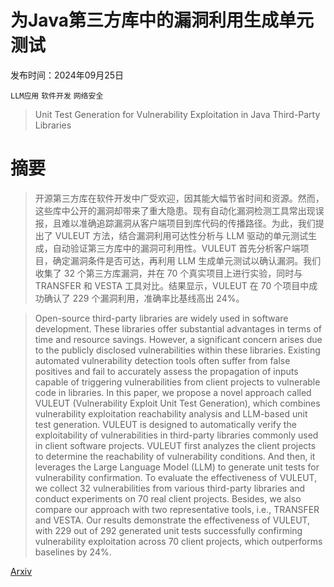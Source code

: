 # 为Java第三方库中的漏洞利用生成单元测试

发布时间：2024年09月25日

`LLM应用` `软件开发` `网络安全`

> Unit Test Generation for Vulnerability Exploitation in Java Third-Party Libraries

# 摘要

> 开源第三方库在软件开发中广受欢迎，因其能大幅节省时间和资源。然而，这些库中公开的漏洞却带来了重大隐患。现有自动化漏洞检测工具常出现误报，且难以准确追踪漏洞从客户端项目到库代码的传播路径。为此，我们提出了 VULEUT 方法，结合漏洞利用可达性分析与 LLM 驱动的单元测试生成，自动验证第三方库中的漏洞可利用性。VULEUT 首先分析客户端项目，确定漏洞条件是否可达，再利用 LLM 生成单元测试以确认漏洞。我们收集了 32 个第三方库漏洞，并在 70 个真实项目上进行实验，同时与 TRANSFER 和 VESTA 工具对比。结果显示，VULEUT 在 70 个项目中成功确认了 229 个漏洞利用，准确率比基线高出 24%。

> Open-source third-party libraries are widely used in software development. These libraries offer substantial advantages in terms of time and resource savings. However, a significant concern arises due to the publicly disclosed vulnerabilities within these libraries. Existing automated vulnerability detection tools often suffer from false positives and fail to accurately assess the propagation of inputs capable of triggering vulnerabilities from client projects to vulnerable code in libraries. In this paper, we propose a novel approach called VULEUT (Vulnerability Exploit Unit Test Generation), which combines vulnerability exploitation reachability analysis and LLM-based unit test generation. VULEUT is designed to automatically verify the exploitability of vulnerabilities in third-party libraries commonly used in client software projects. VULEUT first analyzes the client projects to determine the reachability of vulnerability conditions. And then, it leverages the Large Language Model (LLM) to generate unit tests for vulnerability confirmation. To evaluate the effectiveness of VULEUT, we collect 32 vulnerabilities from various third-party libraries and conduct experiments on 70 real client projects. Besides, we also compare our approach with two representative tools, i.e., TRANSFER and VESTA. Our results demonstrate the effectiveness of VULEUT, with 229 out of 292 generated unit tests successfully confirming vulnerability exploitation across 70 client projects, which outperforms baselines by 24%.

[Arxiv](https://arxiv.org/abs/2409.16701)